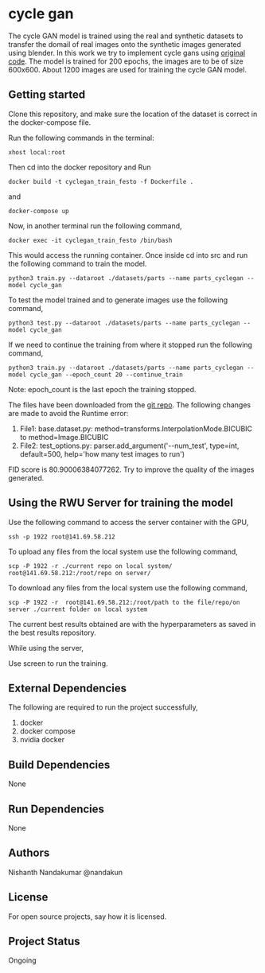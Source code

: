 # cycle gan

The cycle GAN model is trained using the real and synthetic datasets to transfer the domail of real images onto the synthetic images generated using blender. In this work we try to implement cycle gans using [original code](https://github.com/junyanz/pytorch-CycleGAN-and-pix2pix). The model is trained for 200 epochs, the images are to be of size 600x600. About 1200 images are used for training the cycle GAN model.

## Getting started

Clone this repository, and make sure the location of the dataset is correct in the docker-compose file.

Run the following commands in the terminal:

```
xhost local:root 
```
Then cd into the docker repository and Run

```
docker build -t cyclegan_train_festo -f Dockerfile .
```
and
```
docker-compose up
```

Now, in another terminal run the following command,

```
docker exec -it cyclegan_train_festo /bin/bash
```
This would access the running container. Once inside cd into src and run the following command to train the model.

```
python3 train.py --dataroot ./datasets/parts --name parts_cyclegan --model cycle_gan
```

To test the model trained and to generate images use the following command,

```
python3 test.py --dataroot ./datasets/parts --name parts_cyclegan --model cycle_gan
```

If we need to continue the training from where it stopped run the following command,

```
python3 train.py --dataroot ./datasets/parts --name parts_cyclegan --model cycle_gan --epoch_count 20 --continue_train
```
Note: epoch_count is the last epoch the training stopped.

The files have been downloaded from the [git repo](https://github.com/junyanz/pytorch-CycleGAN-and-pix2pix). The following changes are made to avoid the Runtime error:

1. File1: base.dataset.py: method=transforms.InterpolationMode.BICUBIC to method=Image.BICUBIC
2. File2: test_options.py: parser.add_argument('--num_test', type=int, default=500, help='how many test images to run')

FID score is 80.90006384077262. Try to improve the quality of the images generated.


## Using the RWU Server for training the model

Use the following command to access the server container with the GPU,

```
ssh -p 1922 root@141.69.58.212
```

To upload any files from the local system use the following command,

```
scp -P 1922 -r ./current repo on local system/ root@141.69.58.212:/root/repo on server/

```

To download any files from the local system use the following command,

```
scp -P 1922 -r  root@141.69.58.212:/root/path to the file/repo/on server ./current folder on local system
```

The current best results obtained are with the hyperparameters as saved in the best results repository.

While using the server,

Use screen to run the training.



## External Dependencies

The following are required to run the project successfully,

1. docker
2. docker compose
3. nvidia docker

## Build Dependencies

None

## Run Dependencies

None

## Authors

Nishanth Nandakumar @nandakun

## License

For open source projects, say how it is licensed.

## Project Status

Ongoing

